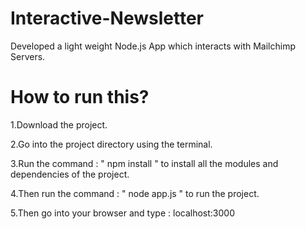 # Interactive-Newsletter
Developed a light weight Node.js App which interacts with Mailchimp Servers.

# How to run this?
1.Download the project.

2.Go into the project directory using the terminal.

3.Run the command : " npm install " to install all the modules and dependencies of the project.

4.Then run the command : " node app.js " to run the project.

5.Then go into your browser and type : localhost:3000
